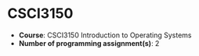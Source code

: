 # CSCI3150
* **Course**: CSCI3150 Introduction to Operating Systems  
* **Number of programming assignment(s)**: 2
